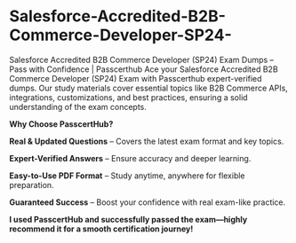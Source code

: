 # Salesforce-Accredited-B2B-Commerce-Developer-SP24-
Salesforce Accredited B2B Commerce Developer (SP24) Exam Dumps – Pass with Confidence | Passcerthub
Ace your Salesforce Accredited B2B Commerce Developer (SP24) Exam with Passcerthub expert-verified dumps. Our study materials cover essential topics like B2B Commerce APIs, integrations, customizations, and best practices, ensuring a solid understanding of the exam concepts.

**Why Choose PasscertHub?**

**Real & Updated Questions** – Covers the latest exam format and key topics.

**Expert-Verified Answers** – Ensure accuracy and deeper learning.

**Easy-to-Use PDF Format** – Study anytime, anywhere for flexible preparation.

**Guaranteed Success** – Boost your confidence with real exam-like practice.

**I used PasscertHub and successfully passed the exam—highly recommend it for a smooth certification journey!**
